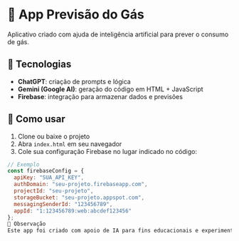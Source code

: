 # 🧠 App Previsão do Gás

Aplicativo criado com ajuda de inteligência artificial para prever o consumo de gás.

## 🚀 Tecnologias

- **ChatGPT**: criação de prompts e lógica
- **Gemini (Google AI)**: geração do código em HTML + JavaScript
- **Firebase**: integração para armazenar dados e previsões

## 📄 Como usar

1. Clone ou baixe o projeto
2. Abra `index.html` em seu navegador
3. Cole sua configuração Firebase no lugar indicado no código:

```js
// Exemplo
const firebaseConfig = {
  apiKey: "SUA_API_KEY",
  authDomain: "seu-projeto.firebaseapp.com",
  projectId: "seu-projeto",
  storageBucket: "seu-projeto.appspot.com",
  messagingSenderId: "123456789",
  appId: "1:123456789:web:abcdef123456"
};
📌 Observação
Este app foi criado com apoio de IA para fins educacionais e experimentais.
